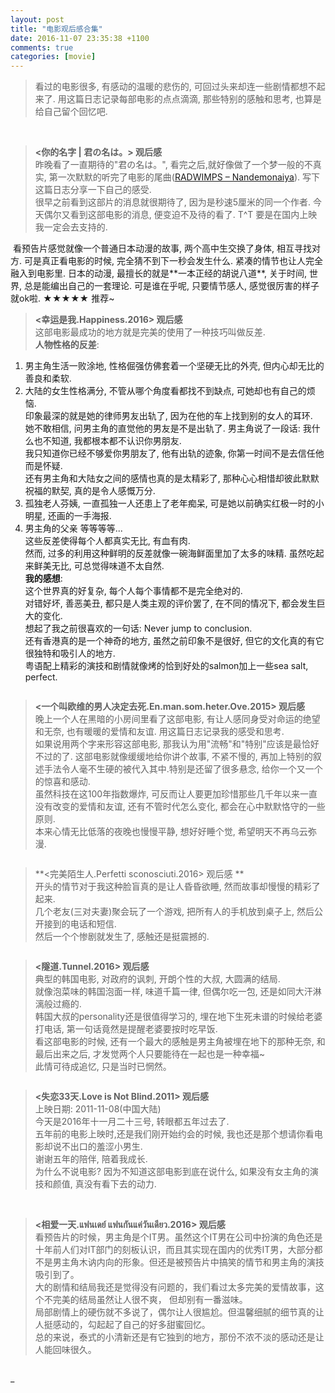 ```yaml
---
layout: post
title: "电影观后感合集"
date: 2016-11-07 23:35:38 +1100
comments: true
categories: [movie]
---
```


> 看过的电影很多, 有感动的温暖的悲伤的, 可回过头来却连一些剧情都想不起来了. 用这篇日志记录每部电影的点点滴滴, 那些特别的感触和思考, 也算是给自己留个回忆吧.    
<!--more-->
<br>

> **<你的名字 | 君の名は。> 观后感**      
昨晚看了一直期待的"君の名は。", 看完之后,就好像做了一个梦一般的不真实, 第一次默默的听完了电影的尾曲([RADWIMPS – Nandemonaiya](https://www.youtube.com/watch?v=VzBLUBczhXA)). 写下这篇日志分享一下自己的感受.    
很早之前看到这部片的消息就很期待了, 因为是秒速5厘米的同一个作者. 今天偶尔又看到这部电影的消息, 便变迫不及待的看了.
T\^T 要是在国内上映我一定会去支持的.    
<img style="max-height:300px" class="lazy" data-original="/images/blog/160924_yournameis/yournameis.jpg">    
看预告片感觉就像一个普通日本动漫的故事, 两个高中生交换了身体, 相互寻找对方.    
可是真正看电影的时候, 完全猜不到下一秒会发生什么. 紧凑的情节也让人完全融入到电影里.    
日本的动漫, 最擅长的就是**一本正经的胡说八道**, 关于时间, 世界, 总是能编出自己的一套理论.     
可是谁在乎呢, 只要情节感人, 感觉很厉害的样子就ok啦.    
★★★★★ 推荐~       
<br>


> **<幸运是我.Happiness.2016> 观后感**    
这部电影最成功的地方就是完美的使用了一种技巧叫做反差.    
**人物性格的反差**:     
1) 男主角生活一败涂地, 性格倔强仿佛套着一个坚硬无比的外壳, 但内心却无比的善良和柔软.    
2) 大陆的女生性格满分, 不管从哪个角度看都找不到缺点, 可她却也有自己的烦恼.    
印象最深的就是她的律师男友出轨了, 因为在他的车上找到别的女人的耳环.   
她不敢相信, 问男主角的直觉他的男友是不是出轨了. 男主角说了一段话: 我什么也不知道, 我都根本都不认识你男朋友.    
我只知道你已经不够爱你男朋友了, 他有出轨的迹象, 你第一时间不是去信任他而是怀疑.     
还有男主角和大陆女之间的感情也真的是太精彩了, 那种心心相惜却彼此默默祝福的默契, 真的是令人感慨万分.    
3) 孤独老人芬姨, 一直孤独一人还患上了老年痴呆, 可是她以前确实红极一时的小明星, 还画的一手海报.    
4) 男主角的父亲 等等等等...    
这些反差使得每个人都真实无比, 有血有肉.      
然而, 过多的利用这种鲜明的反差就像一碗海鲜面里加了太多的味精. 虽然吃起来鲜美无比, 可总觉得味道不太自然.     
**我的感想**:     
这个世界真的好复杂, 每个人每个事情都不是完全绝对的.    
对错好坏, 善恶美丑, 都只是人类主观的评价罢了, 在不同的情况下, 都会发生巨大的变化.    
想起了我之前很喜欢的一句话: Never jump to conclusion.    
还有香港真的是一个神奇的地方, 虽然之前印象不是很好, 但它的文化真的有它很独特和吸引人的地方.    
粤语配上精彩的演技和剧情就像烤的恰到好处的salmon加上一些sea salt, perfect.     
<img style="max-height:300px" class="lazy" data-original="/images/blog/161101_happiness/happiness.png">     
<br>


> **<一个叫欧维的男人决定去死.En.man.som.heter.Ove.2015> 观后感**      
晚上一个人在黑暗的小房间里看了这部电影, 有让人感同身受对命运的绝望和无奈, 也有暖暖的爱情和友谊.      用这篇日志记录我的感受和思考.       
如果说用两个字来形容这部电影, 那我认为用"流畅"和"特别"应该是最恰好不过的了. 这部电影就像缓缓地给你讲个故事, 不紧不慢的,  再加上特别的叙述手法令人毫不生硬的被代入其中.特别是还留了很多悬念, 给你一个又一个的惊喜和感动.    
虽然科技在这100年指数爆炸, 可反而让人要更加珍惜那些几千年以来一直没有改变的爱情和友谊, 还有不管时代怎么变化, 都会在心中默默恪守的一些原则.     
本来心情无比低落的夜晚也慢慢平静, 想好好睡个觉, 希望明天不再乌云弥漫.    
<img style="max-height:300px" class="lazy" data-original="/images/blog/161107_ovn/movie.png">      
<br>


> **<完美陌生人.Perfetti sconosciuti.2016> 观后感 **    
开头的情节对于我这种脸盲真的是让人昏昏欲睡, 然而故事却慢慢的精彩了起来.    
几个老友(三对夫妻)聚会玩了一个游戏, 把所有人的手机放到桌子上, 然后公开接到的电话和短信.     
然后一个个惨剧就发生了, 感触还是挺震撼的.     
<img style="max-height:300px" class="lazy" data-original="/images/blog/161124_movies/perfect.jpg">      
<br>

> **<隧道.Tunnel.2016> 观后感**    
典型的韩国电影, 对政府的讽刺, 开朗个性的大叔, 大圆满的结局.     
就像泡菜味的韩国泡面一样, 味道千篇一律, 但偶尔吃一包, 还是如同大汗淋漓般过瘾的.    
韩国大叔的personality还是很值得学习的, 埋在地下生死未谱的时候给老婆打电话, 第一句话竟然是提醒老婆要按时吃早饭.         
看这部电影的时候, 还有一个最大的感触是男主角被埋在地下的那种无奈, 和最后出来之后, 才发觉两个人只要能待在一起也是一种幸福~        
此情可待成追忆, 只是当时已惘然。     
<img style="max-height:300px" class="lazy" data-original="/images/blog/161124_movies/tunnel.png">      
<br>


> **<失恋33天.Love is Not Blind.2011> 观后感**    
上映日期: 2011-11-08(中国大陆)   
今天是2016年十一月二十三号, 转眼都五年过去了.     
五年前的电影上映时,还是我们刚开始约会的时候, 我也还是那个想请你看电影却说不出口的羞涩小男生.    
谢谢五年的陪伴, 陪着我成长.   
为什么不说电影? 因为不知道这部电影到底在说什么, 如果没有女主角的演技和颜值, 真没有看下去的动力.    
<br>

> **<相爱一天.แฟนเดย์ แฟนกันแค่วันเดียว.2016> 观后感**    
看预告片的时候，男主角是个IT男。虽然这个IT男在公司中扮演的角色还是十年前人们对IT部门的刻板认识，而且其实现在国内的优秀IT男，大部分都不是男主角木讷内向的形象。但还是被预告片中搞笑的情节和男主角的演技吸引到了。   
大的剧情和结局我还是觉得没有问题的，我们看过太多完美的爱情故事，这个不完美的结局虽然让人很不爽， 但却别有一番滋味。   
局部剧情上的硬伤就不多说了，偶尔让人很尴尬。但温馨细腻的细节真的让人挺感动的，勾起起了自己的好多甜蜜回忆。    
总的来说，泰式的小清新还是有它独到的地方，那份不浓不淡的感动还是让人能回味很久。   
<img style="max-height:300px" class="lazy" data-original="/images/blog/161124_movies/oneday.png">      
<br>



<!-- <audio autoplay="autopaly">
  <source src="/images/blog/160924_yournameis/yournameis.mp3" type="audio/mp3">
</audio>-->




















_

